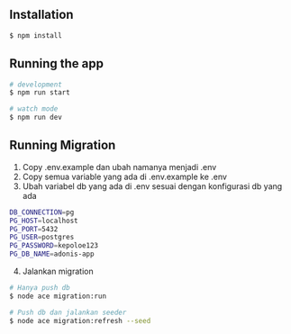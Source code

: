 ## Installation

```bash
$ npm install
```

## Running the app

```bash
# development
$ npm run start

# watch mode
$ npm run dev
```

## Running Migration

1. Copy .env.example dan ubah namanya menjadi .env
2. Copy semua variable yang ada di .env.example ke .env
3. Ubah variabel db yang ada di .env sesuai dengan konfigurasi db yang ada

```bash
DB_CONNECTION=pg
PG_HOST=localhost
PG_PORT=5432
PG_USER=postgres
PG_PASSWORD=kepoloe123
PG_DB_NAME=adonis-app
```

4. Jalankan migration

```bash
# Hanya push db
$ node ace migration:run

# Push db dan jalankan seeder
$ node ace migration:refresh --seed
```
